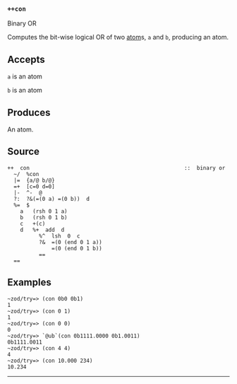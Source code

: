 ### `++con`

Binary OR

Computes the bit-wise logical OR of two [atom]()s, `a` and `b`, producing an
atom.

Accepts
-------

`a` is an atom

`b` is an atom

Produces
--------

An atom.

Source
------

    ++  con                                                 ::  binary or
      ~/  %con
      |=  {a/@ b/@}
      =+  [c=0 d=0]
      |-  ^-  @
      ?:  ?&(=(0 a) =(0 b))  d
      %=  $
        a   (rsh 0 1 a)
        b   (rsh 0 1 b)
        c   +(c)
        d   %+  add  d
              %^  lsh  0  c
              ?&  =(0 (end 0 1 a))
                  =(0 (end 0 1 b))
              ==
      ==

Examples
--------

    ~zod/try=> (con 0b0 0b1)
    1
    ~zod/try=> (con 0 1)
    1
    ~zod/try=> (con 0 0)
    0
    ~zod/try=> `@ub`(con 0b1111.0000 0b1.0011)
    0b1111.0011    
    ~zod/try=> (con 4 4)
    4
    ~zod/try=> (con 10.000 234)
    10.234



***
